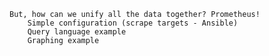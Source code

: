 
    But, how can we unify all the data together? Prometheus!
        Simple configuration (scrape targets - Ansible)
        Query language example
        Graphing example
